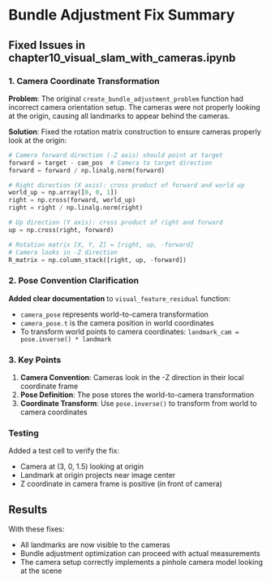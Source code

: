# Bundle Adjustment Fix Summary

## Fixed Issues in chapter10_visual_slam_with_cameras.ipynb

### 1. Camera Coordinate Transformation

**Problem**: The original `create_bundle_adjustment_problem` function had incorrect camera orientation setup. The cameras were not properly looking at the origin, causing all landmarks to appear behind the cameras.

**Solution**: Fixed the rotation matrix construction to ensure cameras properly look at the origin:

```python
# Camera forward direction (-Z axis) should point at target
forward = target - cam_pos  # Camera to target direction
forward = forward / np.linalg.norm(forward)

# Right direction (X axis): cross product of forward and world up
world_up = np.array([0, 0, 1])
right = np.cross(forward, world_up)
right = right / np.linalg.norm(right)

# Up direction (Y axis): cross product of right and forward
up = np.cross(right, forward)

# Rotation matrix [X, Y, Z] = [right, up, -forward]
# Camera looks in -Z direction
R_matrix = np.column_stack([right, up, -forward])
```

### 2. Pose Convention Clarification

**Added clear documentation** to `visual_feature_residual` function:
- `camera_pose` represents world-to-camera transformation
- `camera_pose.t` is the camera position in world coordinates
- To transform world points to camera coordinates: `landmark_cam = pose.inverse() * landmark`

### 3. Key Points

1. **Camera Convention**: Cameras look in the -Z direction in their local coordinate frame
2. **Pose Definition**: The pose stores the world-to-camera transformation
3. **Coordinate Transform**: Use `pose.inverse()` to transform from world to camera coordinates

### Testing

Added a test cell to verify the fix:
- Camera at (3, 0, 1.5) looking at origin
- Landmark at origin projects near image center
- Z coordinate in camera frame is positive (in front of camera)

## Results

With these fixes:
- All landmarks are now visible to the cameras
- Bundle adjustment optimization can proceed with actual measurements
- The camera setup correctly implements a pinhole camera model looking at the scene